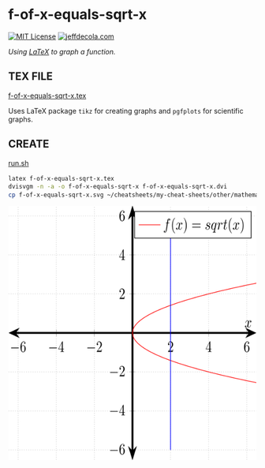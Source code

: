 # f-of-x-equals-sqrt-x

[![MIT License](https://img.shields.io/:license-mit-blue.svg)](https://jeffdecola.mit-license.org)
[![jeffdecola.com](https://img.shields.io/badge/website-jeffdecola.com-blue)](https://jeffdecola.com)

_Using
[LaTeX](https://github.com/JeffDeCola/my-cheat-sheets/tree/master/software/development/languages/latex-cheat-sheet/)
to graph a function._

## TEX FILE

[f-of-x-equals-sqrt-x.tex](https://github.com/JeffDeCola/my-latex-renders/blob/master/mathematics/pure/structures/algebra/f-of-x-equals-sqrt-x/f-of-x-equals-sqrt-x.tex)

Uses LaTeX package `tikz` for creating graphs
and `pgfplots` for scientific graphs.

## CREATE

[run.sh](https://github.com/JeffDeCola/my-latex-renders/blob/master/mathematics/pure/structures/algebra/f-of-x-equals-sqrt-x/run.sh)

```bash
latex f-of-x-equals-sqrt-x.tex
dvisvgm -n -a -o f-of-x-equals-sqrt-x f-of-x-equals-sqrt-x.dvi
cp f-of-x-equals-sqrt-x.svg ~/cheatsheets/my-cheat-sheets/other/mathematics/pure/structures/algebra-cheat-sheet/pgfplots-pics/.
```

<p align="center">
    <img src="f-of-x-equals-sqrt-x.svg"
    align="middle"
</p>
